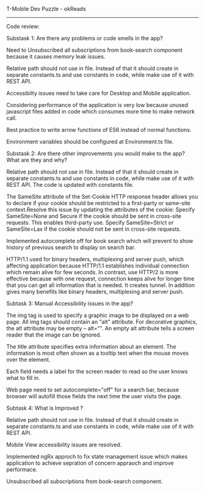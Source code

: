 T-Mobile Dev Puzzle - okReads

---

Code review:

Substask 1: Are there any problems or code smells in the app?

Need to Unsubscribed all subscriptions from book-search component because it causes memory leak issues.

Relative path should not use in file. Instead of that it should create in separate constants.ts and use constants in code, while make use of it with REST API.

Accessibilty issues need to take care for Desktop and Mobile application.

Considering performance of the application is very low because unused javascript files added in code which consumes more time to make network call.

Best practice to write arrow functions of ES6 instead of normal functions.

Environment variables should be configured at Environment.ts file.

Substask 2: Are there other improvements you would make to the app? What are they and why?

Relative path should not use in file. Instead of that it should create in separate constants.ts and use constants in code, while make use of it with REST API. The code is updated with constants file.

The SameSite attribute of the Set-Cookie HTTP response header allows you to declare if your cookie should be restricted to a first-party or same-site context.Resolve this issue by updating the attributes of the cookie: Specify SameSite=None and Secure if the cookie should be sent in cross-site requests. This enables third-party use. Specify SameSite=Strict or SameSite=Lax if the cookie should not be sent in cross-site requests.

Implemented autocomplete off for book search which will prevent to show history of previous search to display on search bar.

HTTP/1.1 used for binary headers, multiplexing and server push, which affecting application because HTTP/1.1 establishes individual connection which remain alive for few seconds. In contrast, use HTTP/2 is more effective because with one request, connection keeps alive for longer time that you can get all information that is needed. It creates tunnel. In addition gives many benefits like binary headers, multiplexing and server push.

Subtask 3: Manual Accessibility issues in the app?

The img tag is used to specify a graphic image to be displayed on a web page. All img tags should contain an "alt" attribute. For decorative graphics, the alt attribute may be empty – alt="". An empty alt attribute tells a screen reader that the image can be ignored.

The title attribute specifies extra information about an element. The information is most often shown as a tooltip text when the mouse moves over the element.

Each field needs a label for the screen reader to read so the user knows what to fill in.

Web page need to set autocomplete="off" for a search bar, because browser will autofill those fields the next time the user visits the page.

Subtask 4: What is Improved ?

Relative path should not use in file. Instead of that it should create in separate constants.ts and use constants in code, while make use of it with REST API.

Mobile View accessibility issues are resolved.

Implemented ngRx approch to fix state management issue which makes application to achieve sepration of concern appraoch and improve performace.

Unsubscribed all subscriptions from book-search component.
